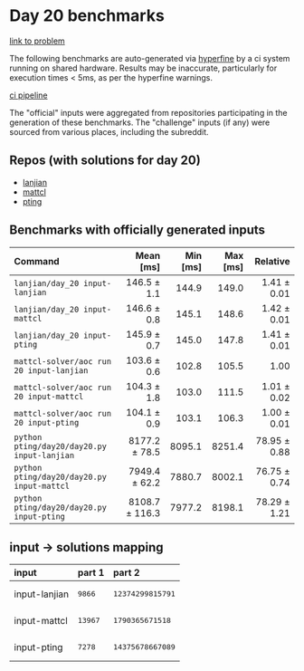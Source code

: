 # Day 20 benchmarks

[link to problem](http://adventofcode.com/2022/day/20)

The following benchmarks are auto-generated via [hyperfine](https://github.com/sharkdp/hyperfine) by a ci system running on shared hardware. Results may be inaccurate, particularly for execution times < 5ms, as per the hyperfine warnings.

[ci pipeline](http://ci.papercode.net:8080/teams/aoc2022/pipelines/aoc-compare-2022)

The "official" inputs were aggregated from repositories participating in the generation of these benchmarks. The "challenge" inputs (if any) were sourced from various places, including the subreddit.

## Repos (with solutions for day 20)


- [lanjian](https://github.com/LanJian/aoc-2022)
- [mattcl](https://github.com/mattcl/aoc2022)
- [pting](https://github.com/pting/aoc2022)

## Benchmarks with officially generated inputs
| Command | Mean [ms] | Min [ms] | Max [ms] | Relative |
|:---|---:|---:|---:|---:|
| `lanjian/day_20 input-lanjian` | 146.5 ± 1.1 | 144.9 | 149.0 | 1.41 ± 0.01 |
| `lanjian/day_20 input-mattcl` | 146.6 ± 0.8 | 145.1 | 148.6 | 1.42 ± 0.01 |
| `lanjian/day_20 input-pting` | 145.9 ± 0.7 | 145.0 | 147.8 | 1.41 ± 0.01 |
| `mattcl-solver/aoc run 20 input-lanjian` | 103.6 ± 0.6 | 102.8 | 105.5 | 1.00 |
| `mattcl-solver/aoc run 20 input-mattcl` | 104.3 ± 1.8 | 103.0 | 111.5 | 1.01 ± 0.02 |
| `mattcl-solver/aoc run 20 input-pting` | 104.1 ± 0.9 | 103.1 | 106.3 | 1.00 ± 0.01 |
| `python pting/day20/day20.py input-lanjian` | 8177.2 ± 78.5 | 8095.1 | 8251.4 | 78.95 ± 0.88 |
| `python pting/day20/day20.py input-mattcl` | 7949.4 ± 62.2 | 7880.7 | 8002.1 | 76.75 ± 0.74 |
| `python pting/day20/day20.py input-pting` | 8108.7 ± 116.3 | 7977.2 | 8198.1 | 78.29 ± 1.21 |

## input -> solutions mapping
|input|part 1|part 2|
|:---|:---|:---|
|input-lanjian|<pre>9866</pre>|<pre>12374299815791</pre>|
|input-mattcl|<pre>13967</pre>|<pre>1790365671518</pre>|
|input-pting|<pre>7278</pre>|<pre>14375678667089</pre>|
